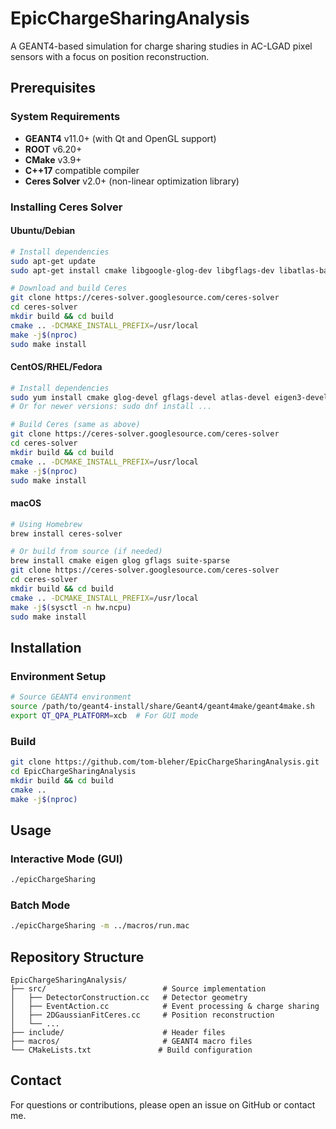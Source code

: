 # EpicChargeSharingAnalysis

A GEANT4-based simulation for charge sharing studies in AC-LGAD pixel sensors with a focus on position reconstruction.

## Prerequisites

### System Requirements
- **GEANT4** v11.0+ (with Qt and OpenGL support)
- **ROOT** v6.20+ 
- **CMake** v3.9+
- **C++17** compatible compiler
- **Ceres Solver** v2.0+ (non-linear optimization library)

### Installing Ceres Solver

#### Ubuntu/Debian
```bash
# Install dependencies
sudo apt-get update
sudo apt-get install cmake libgoogle-glog-dev libgflags-dev libatlas-base-dev libeigen3-dev libsuitesparse-dev

# Download and build Ceres
git clone https://ceres-solver.googlesource.com/ceres-solver
cd ceres-solver
mkdir build && cd build
cmake .. -DCMAKE_INSTALL_PREFIX=/usr/local
make -j$(nproc)
sudo make install
```

#### CentOS/RHEL/Fedora
```bash
# Install dependencies
sudo yum install cmake glog-devel gflags-devel atlas-devel eigen3-devel suitesparse-devel
# Or for newer versions: sudo dnf install ...

# Build Ceres (same as above)
git clone https://ceres-solver.googlesource.com/ceres-solver
cd ceres-solver
mkdir build && cd build
cmake .. -DCMAKE_INSTALL_PREFIX=/usr/local
make -j$(nproc)
sudo make install
```

#### macOS
```bash
# Using Homebrew
brew install ceres-solver

# Or build from source (if needed)
brew install cmake eigen glog gflags suite-sparse
git clone https://ceres-solver.googlesource.com/ceres-solver
cd ceres-solver
mkdir build && cd build
cmake .. -DCMAKE_INSTALL_PREFIX=/usr/local
make -j$(sysctl -n hw.ncpu)
sudo make install
```

## Installation

### Environment Setup
```bash
# Source GEANT4 environment
source /path/to/geant4-install/share/Geant4/geant4make/geant4make.sh
export QT_QPA_PLATFORM=xcb  # For GUI mode
```

### Build
```bash
git clone https://github.com/tom-bleher/EpicChargeSharingAnalysis.git
cd EpicChargeSharingAnalysis
mkdir build && cd build
cmake ..
make -j$(nproc)
```

## Usage

### Interactive Mode (GUI)
```bash
./epicChargeSharing
```

### Batch Mode
```bash
./epicChargeSharing -m ../macros/run.mac
```

## Repository Structure

```
EpicChargeSharingAnalysis/
├── src/                          # Source implementation
│   ├── DetectorConstruction.cc   # Detector geometry
│   ├── EventAction.cc            # Event processing & charge sharing
│   ├── 2DGaussianFitCeres.cc     # Position reconstruction
│   └── ...
├── include/                      # Header files
├── macros/                       # GEANT4 macro files
└── CMakeLists.txt               # Build configuration
```

## Contact

For questions or contributions, please open an issue on GitHub or contact me.